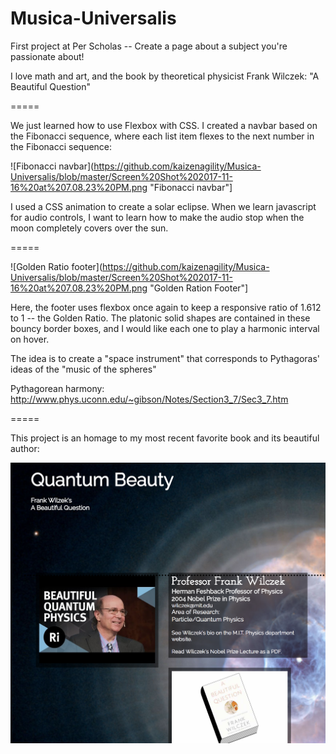 # Musica-Universalis

First project at Per Scholas -- Create a page about a subject you're passionate about!

I love math and art, and the book by theoretical physicist Frank Wilczek: "A Beautiful Question"

=====

We just learned how to use Flexbox with CSS. I created a navbar based on the Fibonacci sequence, where each list item flexes to the next number in the Fibonacci sequence:

![Fibonacci navbar](https://github.com/kaizenagility/Musica-Universalis/blob/master/Screen%20Shot%202017-11-16%20at%207.08.23%20PM.png "Fibonacci navbar"]

I used a CSS animation to create a solar eclipse. When we learn javascript for audio controls, I want to learn how to make the audio stop when the moon completely covers over the sun.

=====

![Golden Ratio footer](https://github.com/kaizenagility/Musica-Universalis/blob/master/Screen%20Shot%202017-11-16%20at%207.08.23%20PM.png "Golden Ration Footer"]

Here, the footer uses flexbox once again to keep a responsive ratio of 1.612 to 1 -- the Golden Ratio. The platonic solid shapes are contained in these bouncy border boxes, and I would like each one to play a harmonic interval on hover. 

The idea is to create a "space instrument" that corresponds to Pythagoras' ideas of the "music of the spheres"

Pythagorean harmony: http://www.phys.uconn.edu/~gibson/Notes/Section3_7/Sec3_7.htm

=====

This project is an homage to my most recent favorite book and its beautiful author:

![Quantum Beauty](https://github.com/kaizenagility/Musica-Universalis/blob/master/Screen%20Shot%202017-11-16%20at%207.09.11%20PM.png)
